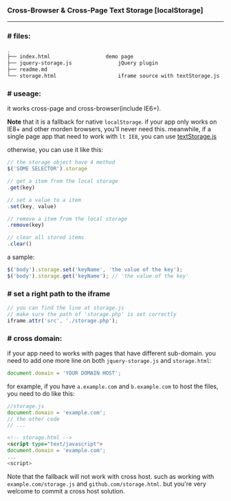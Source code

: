 ### Cross-Browser & Cross-Page Text Storage \[localStorage\]

------------------------------------------------
### \# files:

```bash
.
├── index.html					demo page
├── jquery-storage.js				jQuery plugin
├── readme.md					
└── storage.html					iframe source with textStorage.js
```

### \# useage: 

it works cross-page and cross-browser(include IE6+).

__Note__ that it is a fallback for native `localStorage`. if your app only works on IE8+ and other morden browsers, you'll never need this. 
meanwhile, if a single page app that need to work with `lt IE8`, you can use [textStorage.js](https://gist.github.com/1221115)

otherwise, you can use it like this:

```js
// the storage object have 4 method
$('SOME SELECTOR').storage

// get a item from the local storage
.get(key)

// set a value to a item
.set(key, value)

// remove a item from the local storage
.remove(key)

// clear all stored items
.clear()
```

a sample:

```js
$('body').storage.set('keyName', 'the value of the key');
$('body').storage.get('keyName'); // 'the value of the key'
```

### \# set a right path to the iframe

```js
// you can find the line at storage.js
// make sure the path of 'storage.php' is set correctly
iframe.attr('src', './storage.php');
```

### \# cross domain:

if your app need to works with pages that have different sub-domain. you need to add one more line on both `jquery-storage.js` and `storage.html`:

```js
document.domain = 'YOUR DOMAIN HOST';
```
for example, if you have `a.example.com` and `b.example.com` to host the files, you need to do like this:

```js
//storage.js
document.domain = 'example.com';
// the other code
// ...
```
```html
<!-- storage.html -->
<script type="text/javascript">
document.domain = 'example.com';
...
<script>
```

Note that the fallback will not work with cross host. such as working with `example.com/storage.js` and `github.com/storage.html`. but you're very welcome to commit a cross host solution.
